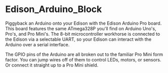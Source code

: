 Edison_Arduino_Block
===========================

Piggyback an Arduino onto your Edison with the Edison Arduino Pro board. This board features the same ATmega328P you'll find on Arduino Uno's, Pro's, and Pro Mini's. The 8-bit microcontroller workhorse is connected to the Edison via a selectable UART, so your Edison can interact with the Arduino over a serial interface.

The GPIO pins of the Arduino are all broken out to the familiar Pro Mini form factor. You can jump wires off of them to control LEDs, motors, or sensors. Or connect it straight up to a Pro Mini shield.
